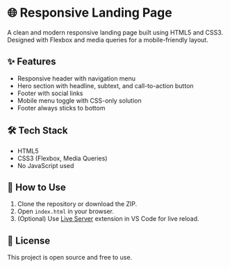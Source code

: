 # 🌐 Responsive Landing Page

A clean and modern responsive landing page built using HTML5 and CSS3.  
Designed with Flexbox and media queries for a mobile-friendly layout.

## ✨ Features

- Responsive header with navigation menu
- Hero section with headline, subtext, and call-to-action button
- Footer with social links
- Mobile menu toggle with CSS-only solution
- Footer always sticks to bottom

## 🛠️ Tech Stack

- HTML5
- CSS3 (Flexbox, Media Queries)
- No JavaScript used


## 🚀 How to Use

1. Clone the repository or download the ZIP.
2. Open `index.html` in your browser.
3. (Optional) Use [Live Server](https://marketplace.visualstudio.com/items?itemName=ritwickdey.LiveServer) extension in VS Code for live reload.

## 📄 License

This project is open source and free to use.
